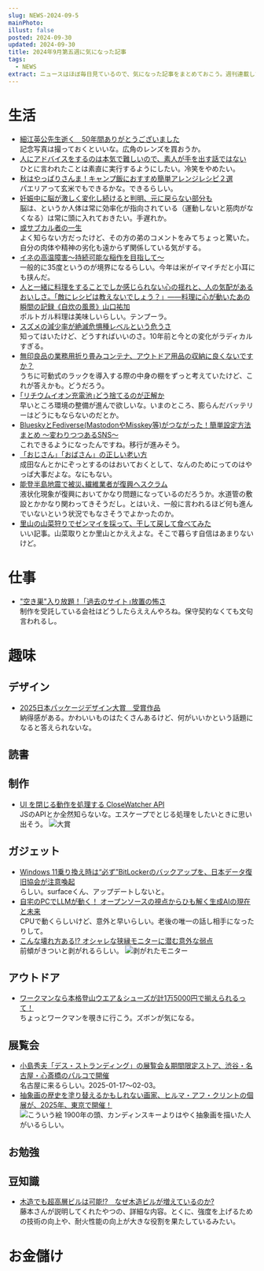 ```yaml
---
slug: NEWS-2024-09-5
mainPhoto: 
illust: false
posted: 2024-09-30
updated: 2024-09-30
title: 2024年9月第五週に気になった記事
tags:
  - NEWS
extract: ニュースはほぼ毎日見ているので、気になった記事をまとめておこう。週刊連載したい。
---
```

# 生活

- [細江英公先生逝く　50年間ありがとうございました](http://blog.livedoor.jp/tokinowasuremono/archives/53549904.html)  
  記念写真は撮っておくといいな。広角のレンズを買おうか。
- [人にアドバイスをするのは本気で難しいので、素人が手を出す話ではない](https://blog.tinect.jp/?p=87805)  
  ひとに言われたことは素直に実行するようにしたい。冷笑をやめたい。
- [秋はやっぱりさんま！キャンプ飯におすすめ簡単アレンジレシピ２選](https://www.bepal.net/archives/468803)  
  パエリアって玄米でもできるかな。できるらしい。
- [妊娠中に脳が激しく変化し続けると判明、元に戻らない部分も](https://natgeo.nikkeibp.co.jp/atcl/news/24/092700526/?P=3)  
  脳は、というか人体は常に効率化が指向されている（運動しないと筋肉がなくなる）は常に頭に入れておきたい。手遅れか。
- [或サブカル者の一生](https://fujipon.hatenablog.com/entry/2024/09/30/170355)  
  よく知らない方だったけど、その方の弟のコメントをみてちょっと驚いた。自分の肉体や精神の劣化も遠からず関係している気がする。
- [イネの高温障害～持続可能な稲作を目指して～](https://eng-blog.iij.ad.jp/archives/28182)  
  一般的に35度というのが境界になるらしい。今年は米がイマイチだと小耳にも挟んだ。
- [人と一緒に料理をすることでしか感じられない心の揺れと、人の気配があるおいしさ。「敵にレシピは教えないでしょう？」――料理に心が動いたあの瞬間の記録《自炊の風景》山口祐加](https://nhkbook-hiraku.com/n/n60331de08be6)  
  ポルトガル料理は美味しいらしい。テンプーラ。
- [スズメの減少率が絶滅危惧種レベルという危うさ](https://toyokeizai.net/articles/-/830340?page=4)  
  知ってはいたけど、どうすればいいのさ。10年前と今との変化がラディカルすぎる。
- [無印良品の業務用折り畳みコンテナ、アウトドア用品の収納に良くないですか？](https://www.bepal.net/archives/470096)  
  うちに可動式のラックを導入する際の中身の棚をずっと考えていたけど、これが答えかも。どうだろう。
- [｢リチウムイオン充電池｣どう捨てるのが正解か](https://toyokeizai.net/articles/-/830666?page=5)  
  早いところ環境の整備が進んで欲しいな。いまのところ、膨らんだバッテリーはどうにもならないのだとか。
- [BlueskyとFediverse(MastodonやMisskey等)がつながった！簡単設定方法まとめ ～変わりつつあるSNS～](https://hiramy.hateblo.jp/entry/2024/10/04/230000)  
  これできるようになったんですね。移行が進みそう。
- [「おじさん」「おばさん」の正しい老い方](https://blog.tinect.jp/?p=87728)  
  成田なんとかにぞっとするのはおいておくとして、なんのためにってのはやっぱ大事だよな。なにもない。
- [能登半島地震で被災､繊維業者が復興へスクラム](https://toyokeizai.net/articles/-/831299)  
  液状化現象が復興においてかなり問題になっているのだろうか。水道管の敷設とかかなり関わってきそうだし。とはいえ、一般に言われるほど何も進んでいないという状況でもなさそうでよかったのか。
- [里山の山菜狩りでゼンマイを採って、干して戻して食べてみた](https://dailyportalz.jp/kiji/collecting-zenmai)  
  いい記事。山菜取りとか里山とかええよな。そこで暮らす自信はあまりないけど。
# 仕事

- ["空き巣"入り放題！ ｢過去のサイト｣放置の怖さ](https://toyokeizai.net/articles/-/828995?utm_source=rss&utm_medium=http&utm_campaign=link_back)  
  制作を受託している会社はどうしたらええんやろね。保守契約なくても文句言われるし。

# 趣味

## デザイン

- [2025日本パッケージデザイン大賞　受賞作品](https://www.jpda.or.jp/award/7509.html)  
  納得感がある。かわいいものはたくさんあるけど、何がいいかという話題になると答えられないな。

## 読書

## 制作

- [UI を閉じる動作を処理する CloseWatcher API](https://azukiazusa.dev/blog/close-watcher-api/)  
  JSのAPIとか全然知らないな。エスケープでとじる処理をしたいときに思い出そう。
  ![大賞](../../images/news/2024-09-30-NEWS/03.png)
## ガジェット

- [Windows 11乗り換え時は“必ず”BitLockerのバックアップを、日本データ復旧協会が注意喚起](https://ascii.jp/elem/000/004/224/4224947/)  
  らしい。surfaceくん、アップデートしないと。
- [自宅のPCでLLMが動く！ オープンソースの視点からひも解く生成AIの現在と未来](https://codezine.jp/article/detail/20040?p=3)  
  CPUで動くらしいけど、意外と早いらしい。老後の唯一の話し相手になったりして。
- [こんな壊れ方ある!? オシャレな狭縁モニターに潜む意外な弱点](https://forest.watch.impress.co.jp/docs/serial/yajiuma/1627585.html)  
  前傾がきついと剥がれるらしい。
    ![剥がれたモニター](../../images/news/2024-09-30-NEWS/01.png)

## アウトドア

- [ワークマンなら本格登山ウエア＆シューズが計1万5000円で揃えられるって！](https://www.goodspress.jp/news/630891/2/)  
  ちょっとワークマンを覗きに行こう。ズボンが気になる。

## 展覧会

- [小島秀夫「デス・ストランディング」の展覧会＆期間限定ストア、渋谷・名古屋・心斎橋のパルコで開催](https://www.fashion-press.net/news/124348?media=line)  
  名古屋に来るらしい。2025-01-17〜02-03。
- [抽象画の歴史を塗り替えるかもしれない画家、ヒルマ・アフ・クリントの個展が、2025年、東京で開催！](https://casabrutus.com/categories/art/423402)  
  ![こういう絵](../../images/news/2024-09-30-NEWS/02.png)
  1900年の頭、カンディンスキーよりはやく抽象画を描いた人がいるらしい。

## お勉強

## 豆知識

- [木造でも超高層ビルは可能!?　なぜ木造ビルが増えているのか?](https://www.watch.impress.co.jp/docs/topic/1624971.html)  
  藤本さんが説明してくれたやつの、詳細な内容。とくに、強度を上げるための技術の向上や、耐火性能の向上が大きな役割を果たしているみたい。

# お金儲け
